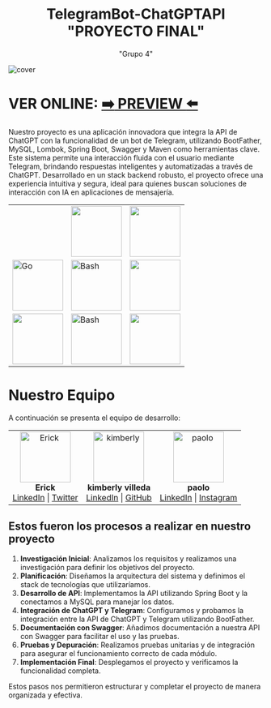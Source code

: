 <div align="center">
  <h1>
      TelegramBot-ChatGPTAPI "PROYECTO FINAL"
  </h1> 
  "Grupo 4"
</div>



![cover](https://github.com/user-attachments/assets/9e61c141-7162-4856-8e49-e5032c4c1474)

# VER ONLINE: [:arrow_right: PREVIEW :arrow_left:](https://airman-project.vercel.app/) 

  
  
 Nuestro proyecto es una aplicación innovadora que integra la API de ChatGPT con la funcionalidad de un bot de Telegram, utilizando BootFather, MySQL, Lombok, Spring Boot, Swagger y Maven como herramientas clave. Este sistema permite una interacción fluida con el usuario mediante Telegram, brindando respuestas inteligentes y automatizadas a través de ChatGPT. Desarrollado en un stack backend robusto, el proyecto ofrece una experiencia intuitiva y segura, ideal para quienes buscan soluciones de interacción con IA en aplicaciones de mensajería.



<table align="center">
  
  </tr>
    <td>
      <a href="#">
        <img alt="" src="https://github.com/user-attachments/assets/26143db6-a205-43d2-9147-3d71813ad958">
      </a>
    </td>
    <td>
      <a href="#">
        <img alt="" src="https://github.com/user-attachments/assets/986da5b2-2c1d-478d-b88f-668edd319359" width="100">
      </a>
    </td>
     <td>
      <a href="#">
        <img alt="" src="https://github.com/user-attachments/assets/0aff50f5-8d21-46a5-8b02-5a1711cb14c0" width="100">
      </a>
    </td>
    </td>
      
  </tr>
  
  </tr>
    <td>
      <a href="#">
        <img alt="Go" src="https://github.com/user-attachments/assets/b9ac54b2-93bd-4da8-8990-507c1f5d4282" width="100">
      </a>
    </td>
    <td>
      <a href="#">
        <img alt="Bash" src="https://github.com/user-attachments/assets/9ad1aea5-da17-4927-84b7-7155290f0f57" width="100">
      </a>
    </td>
     <td>
      <a href="#">
        <img alt="" src="https://logovtor.com/wp-content/uploads/2020/10/vercel-inc-logo-vector.png" width="100">
      </a>
    </td>
    </td>
       
  </tr>
  
  </tr>
    <td>
      <a href="#">
        <img alt="" src="https://github.com/user-attachments/assets/e1e40d8c-59ef-4807-b7e3-66dce61a2988" width="100">
      </a>
    </td>
    <td>
      <a href="#">
        <img alt="Bash" src="https://github.com/user-attachments/assets/e9456f50-97a7-48bd-8474-da490f8bbd13" width="100">
      </a>
    </td>
     <td>
      <a href="#">
        <img alt="" src="https://github.com/user-attachments/assets/f039df30-2298-429c-b153-a1cd9671095e" width="100">
      </a>
    </td>
    </td>
       
  </tr>
  
</table>




# Nuestro Equipo

A continuación se presenta el equipo de desarrollo:

<table>
  <tr>
    <td align="center">
      <img src="https://via.placeholder.com/100" width="100" alt="Erick">
      <br>
      <strong>Erick</strong>
      <br>
      <a href="https://linkedin.com" target="_blank">LinkedIn</a> |
      <a href="https://twitter.com" target="_blank">Twitter</a>
    </td>
    <td align="center">
      <img src="https://via.placeholder.com/100" width="100" alt="kimberly">
      <br>
      <strong>kimberly villeda </strong>
      <br>
      <a href="https://linkedin.com" target="_blank">LinkedIn</a> |
      <a href="https://github.com" target="_blank">GitHub</a>
    </td>
    <td align="center">
      <img src="https://github.com/user-attachments/assets/f039df30-2298-429c-b153-a1cd9671095e" width="100" alt="paolo">
      <br>
      <strong>paolo</strong>
      <br>
      <a href="https://linkedin.com" target="_blank">LinkedIn</a> |
      <a href="https://instagram.com" target="_blank">Instagram</a>
    </td>
  </tr>
</table>


## Estos fueron los procesos a realizar en nuestro proyecto

1. **Investigación Inicial**: Analizamos los requisitos y realizamos una investigación para definir los objetivos del proyecto.
2. **Planificación**: Diseñamos la arquitectura del sistema y definimos el stack de tecnologías que utilizaríamos.
3. **Desarrollo de API**: Implementamos la API utilizando Spring Boot y la conectamos a MySQL para manejar los datos.
4. **Integración de ChatGPT y Telegram**: Configuramos y probamos la integración entre la API de ChatGPT y Telegram utilizando BootFather.
5. **Documentación con Swagger**: Añadimos documentación a nuestra API con Swagger para facilitar el uso y las pruebas.
6. **Pruebas y Depuración**: Realizamos pruebas unitarias y de integración para asegurar el funcionamiento correcto de cada módulo.
7. **Implementación Final**: Desplegamos el proyecto y verificamos la funcionalidad completa.

Estos pasos nos permitieron estructurar y completar el proyecto de manera organizada y efectiva.
